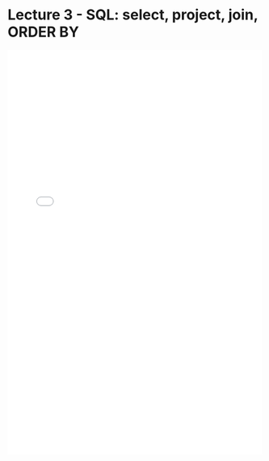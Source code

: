 # Lecture 3 - SQL: select, project, join, ORDER BY

<iframe src="../data_540_lecture3_sql.pdf" width="100%" height="800px" frameBorder="0"> </iframe>